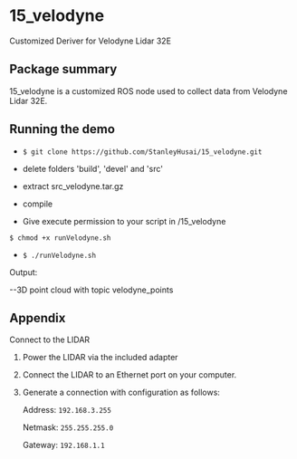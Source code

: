 # 15_velodyne

Customized Deriver for Velodyne Lidar 32E

## Package summary

15_velodyne is a customized ROS node used to collect data from Velodyne Lidar 32E.

## Running the demo

* `$ git clone https://github.com/StanleyHusai/15_velodyne.git`

* delete folders 'build', 'devel' and 'src'

* extract src_velodyne.tar.gz

* compile

* Give execute permission to your script in /15_velodyne

`$ chmod +x runVelodyne.sh`

* `$ ./runVelodyne.sh`

Output:

--3D point cloud with topic velodyne_points

## Appendix

Connect to the LIDAR

1. Power the LIDAR via the included adapter
2. Connect the LIDAR to an Ethernet port on your computer.
3. Generate a connection with configuration as follows:

    Address: `192.168.3.255`
    
    Netmask: `255.255.255.0`
    
    Gateway: `192.168.1.1`
